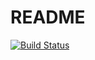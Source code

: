 # README

[![Build Status](https://travis-ci.org/barmic12/rails-api-skeleton.svg?branch=master)](https://travis-ci.org/barmic12/rails-api-skeleton)
